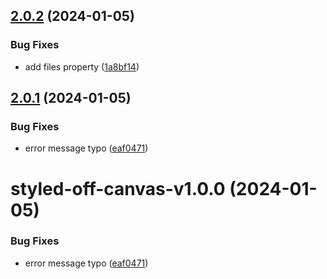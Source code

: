 ## [2.0.2](https://github.com/marco-streng/styled-off-canvas/compare/v2.0.1...v2.0.2) (2024-01-05)


### Bug Fixes

* add files property ([1a8bf14](https://github.com/marco-streng/styled-off-canvas/commit/1a8bf14412e6941664318b42010fe39184c68785))

## [2.0.1](https://github.com/marco-streng/styled-off-canvas/compare/v2.0.0...v2.0.1) (2024-01-05)


### Bug Fixes

* error message typo ([eaf0471](https://github.com/marco-streng/styled-off-canvas/commit/eaf04719cfdb1b816783521336d232bbe1c0d027))

# styled-off-canvas-v1.0.0 (2024-01-05)


### Bug Fixes

* error message typo ([eaf0471](https://github.com/marco-streng/styled-off-canvas/commit/eaf04719cfdb1b816783521336d232bbe1c0d027))

